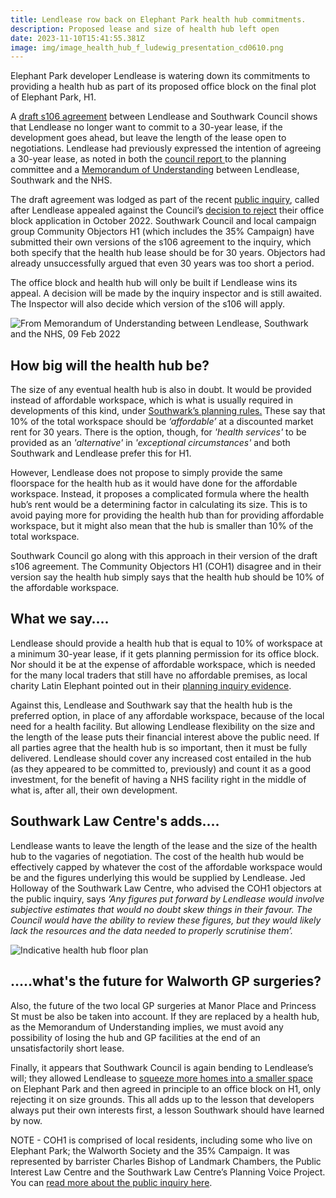 ```yaml
---
title: Lendlease row back on Elephant Park health hub commitments.
description: Proposed lease and size of health hub left open
date: 2023-11-10T15:41:55.381Z
image: img/image_health_hub_f_ludewig_presentation_cd0610.png
---
```


Elephant Park developer Lendlease is watering down its commitments to providing a health hub as part of its proposed office block on the final plot of Elephant Park, H1.

A [draft s106 agreement](https://gateleyhamer-pi.com/filer/sharing/1695377138/17820/) between Lendlease and Southwark Council shows that Lendlease no longer want to commit to a 30-year lease, if the development goes ahead, but leave the length of the lease open to negotiations.  Lendlease had previously expressed the intention of agreeing a 30-year lease, as noted in both the [council report ](https://gateleyhamer-pi.com/filer/sharing/1692268144/17415/)to the planning committee and a [Memorandum of Understanding](https://gateleyhamer-pi.com/filer/sharing/1692286223/17493/) between Lendlease, Southwark and the NHS.

The draft agreement was lodged as part of the recent [public inquiry](https://gateleyhamer-pi.com/en-gb/h1-elephant-park/), called after Lendlease appealed against the Council’s [decision to reject](https://gateleyhamer-pi.com/filer/sharing/1692268137/17410/) their office block application in October 2022.  Southwark Council and local campaign group Community Objectors H1 (which includes the 35% Campaign) have submitted their own versions of the s106 agreement to the inquiry, which both specify that the health hub lease should be for 30 years.  Objectors had already unsuccessfully argued that even 30 years was too short a period.

The office block and health hub will only be built if Lendlease wins its appeal.  A decision will be made by the inquiry inspector and is still awaited.  The Inspector will also decide which version of the s106 will apply.

![](img/extract_mou_09_feb_2022.png "From Memorandum of Understanding between Lendlease, Southwark and the NHS, 09 Feb 2022")

## How big will the health hub be?

The size of any eventual health hub is also in doubt.  It would be provided instead of affordable workspace, which is what is usually required in developments of this kind, under [Southwark’s planning rules.](https://www.southwark.gov.uk/assets/attach/94325/Southwark-Plan-2022.pdf)  These say that 10% of the total workspace should be *‘affordable’* at a discounted market rent for 30 years.  There is the option, though, for *'health services'* to be provided as an *'alternative'* in *'exceptional circumstances'* and both Southwark and Lendlease prefer this for H1. 

However, Lendlease does not propose to simply provide the same floorspace for the health hub as it would have done for the affordable workspace.  Instead, it proposes a complicated formula where the health hub’s rent would be a determining factor in calculating its size.  This is to avoid paying more for providing the health hub than for providing affordable workspace, but it might also mean that the hub is smaller than 10% of the total workspace.

Southwark Council go along with this approach in their version of the draft s106 agreement. The Community Objectors H1 (COH1) disagree and in their version say the health hub simply says that the health hub should be 10% of the affordable workspace.

## What we say….

Lendlease should provide a health hub that is equal to 10% of workspace at a minimum 30-year lease, if it gets planning permission for its office block. Nor should it be at the expense of affordable workspace, which is needed for the many local traders that still have no affordable premises, as local charity Latin Elephant pointed out in their [planning inquiry evidence](https://gateleyhamer-pi.com/filer/sharing/1692279141/17445/).

Against this, Lendlease and Southwark say that the health hub is the preferred option, in place of any affordable workspace, because of the local need for a health facility.  But allowing Lendlease flexibility on the size and the length of the lease puts their financial interest above the public need.  If all parties agree that the health hub is so important, then it must be fully delivered.  Lendlease should cover any increased cost entailed in the hub (as they appeared to be committed to, previously) and count it as a good investment, for the benefit of having a NHS facility right in the middle of what is, after all, their own development.

## Southwark Law Centre's adds....

Lendlease wants to leave the length of the lease and the size of the health hub to the vagaries of negotiation.  The cost of the health hub would be effectively capped by whatever the cost of the affordable workspace would be and the figures underlying this would be supplied by Lendlease.  Jed Holloway of the Southwark Law Centre, who advised the COH1 objectors at the public inquiry, says *‘Any figures put forward by Lendlease would involve subjective estimates that would no doubt skew things in their favour. The Council would have the ability to review these figures, but they would likely lack the resources and the data needed to properly scrutinise them’.*

![](img/floor_plan_health_hub_feb_2022.png "Indicative health hub floor plan")

## .....what's the future for Walworth GP surgeries?

Also, the future of the two local GP surgeries at Manor Place and Princess St must be also be taken into account.  If they are replaced by a health hub, as the Memorandum of Understanding implies, we must avoid any possibility of losing the hub and GP facilities at the end of an unsatisfactorily short lease. 

Finally, it appears that Southwark Council is again bending to Lendlease’s will; they allowed Lendlease to [squeeze more homes into a smaller space](https://www.35percent.org/posts/2020-02-21-heygate-final-chapter-and-chance-for-southwark-to-redeem-itself/) on Elephant Park and then agreed in principle to an office block on H1, only rejecting it on size grounds.  This all adds up to the lesson that developers always put their own interests first, a lesson Southwark should have learned by now.

NOTE - COH1 is comprised of local residents, including some who live on Elephant Park; the Walworth Society and the 35% Campaign.  It was represented by barrister Charles Bishop of Landmark Chambers, the Public Interest Law Centre and the Southwark Law Centre’s Planning Voice Project.  You can [read more about the public inquiry here](https://www.pilc.org.uk/blog/elephant-park-planning-inquiry-recap/).
